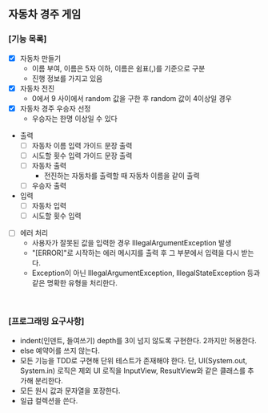 ## 자동차 경주 게임

### [기능 목록]
* [x] 자동차 만들기
  - 이름 부여, 이름은 5자 이하, 이름은 쉼표(,)를 기준으로 구분
  - 진행 정보를 가지고 있음
* [x] 자동차 전진
  - 0에서 9 사이에서 random 값을 구한 후 random 값이 4이상일 경우
* [x] 자동차 경주 우승자 선정
  - 우승자는 한명 이상일 수 있다

* 출력
  * [ ] 자동차 이름 입력 가이드 문장 출력
  * [ ] 시도할 횟수 입력 가이드 문장 출력
  * [ ] 자동차 출력
    - 전진하는 자동차를 출력할 때 자동차 이름을 같이 출력
  * [ ] 우승자 출력
* 입력
  * [ ] 자동차 입력
  * [ ] 시도할 횟수 입력

* [ ] 에러 처리
  - 사용자가 잘못된 값을 입력한 경우 IllegalArgumentException 발생
  - "[ERROR]"로 시작하는 에러 메시지를 출력 후 그 부분에서 입력을 다시 받는다.
  - Exception이 아닌 IllegalArgumentException, IllegalStateException 등과 같은 명확한 유형을 처리한다.

<br>

### [프로그래밍 요구사항]
- indent(인덴트, 들여쓰기) depth를 3이 넘지 않도록 구현한다. 2까지만 허용한다.
- else 예약어를 쓰지 않는다.
- 모든 기능을 TDD로 구현해 단위 테스트가 존재해야 한다. 단, UI(System.out, System.in) 로직은 제외
UI 로직을 InputView, ResultView와 같은 클래스를 추가해 분리한다.
- 모든 원시 값과 문자열을 포장한다.
- 일급 컬렉션을 쓴다.
